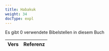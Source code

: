 ```yaml
---
title: Habakuk
weight: 34
docType: expl
---
```


Es gibt 0 verwendete Bibelstellen in diesem Buch

| Vers | Referenz |
|-------|-----------|
